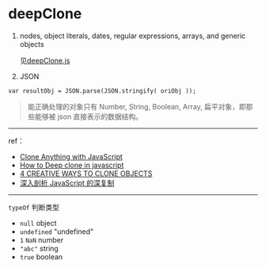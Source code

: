 # deepClone

1. nodes, object literals, dates, regular expressions, arrays, and generic objects

    见[deepClone.js](https://github.com/cardaminexhz/cardaminexhz.github.io/blob/master/practiceDemo/tools-deepClone/deepClone.js)

2. JSON

`var resultObj = JSON.parse(JSON.stringify( oriObj ));`

> 能正确处理的对象只有 Number, String, Boolean, Array, 扁平对象，即那些能够被 json 直接表示的数据结构。

***

ref：

+ [Clone Anything with JavaScript](https://davidwalsh.name/javascript-clone)
+ [How to Deep clone in javascript](http://stackoverflow.com/questions/4459928/how-to-deep-clone-in-javascript)
+ [4 CREATIVE WAYS TO CLONE OBJECTS](http://heyjavascript.com/4-creative-ways-to-clone-objects/)
+ [深入剖析 JavaScript 的深复制](http://jerryzou.com/posts/dive-into-deep-clone-in-javascript/)

***

`typeOf` 判断类型

+ `null` object
+ `undefined` "undefined"
+ `1` `NaN` number
+ `"abc"` string
+ `true` boolean